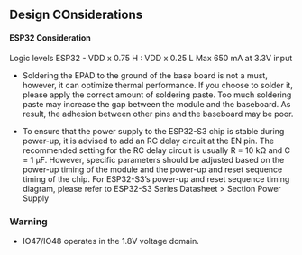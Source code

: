 ## Design COnsiderations

#### ESP32 Consideration 
Logic levels ESP32 - VDD x 0.75 H : VDD x 0.25 L
Max 650 mA at 3.3V input

- Soldering the EPAD to the ground of the base board is not a must, however, it can optimize thermal
performance. If you choose to solder it, please apply the correct amount of soldering paste. Too much
soldering paste may increase the gap between the module and the baseboard. As result, the adhesion
between other pins and the baseboard may be poor.

- To ensure that the power supply to the ESP32-S3 chip is stable during power-up, it is advised to add an
RC delay circuit at the EN pin. The recommended setting for the RC delay circuit is usually R = 10 kΩ and
C = 1 µF. However, specific parameters should be adjusted based on the power-up timing of the module
and the power-up and reset sequence timing of the chip. For ESP32-S3’s power-up and reset sequence
timing diagram, please refer to ESP32-S3 Series Datasheet > Section Power Supply

### Warning
- IO47/IO48 operates in the 1.8V voltage domain.

